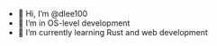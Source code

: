 - 👋 Hi, I’m @dlee100
- 👀 I’m in OS-level development
- 🌱 I’m currently learning Rust and web development

<!---
dlee100/dlee100 is a ✨ special ✨ repository because its `README.md` (this file) appears on your GitHub profile.
You can click the Preview link to take a look at your changes.
--->
